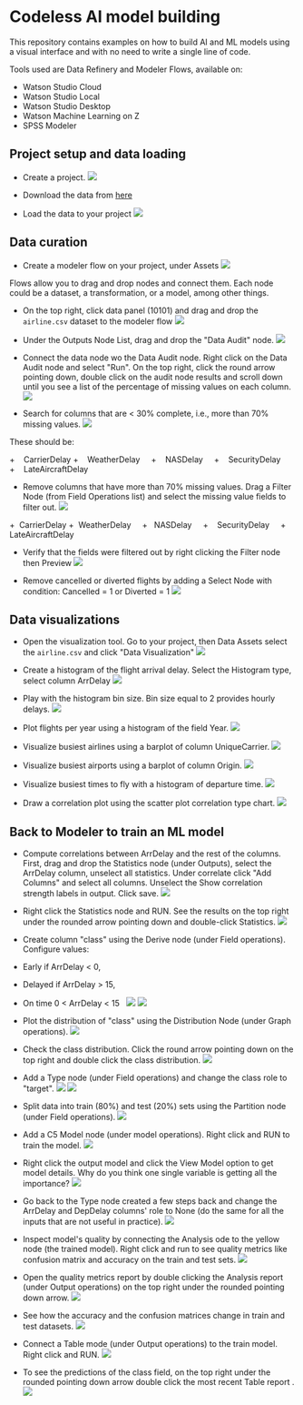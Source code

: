 # Codeless AI model building

This repository contains examples on how to build AI and ML models using a visual interface and with no need to write a single line of code.

Tools used are Data Refinery and Modeler Flows, available on:
- Watson Studio Cloud
- Watson Studio Local
- Watson Studio Desktop
- Watson Machine Learning on Z
- SPSS Modeler

## Project setup and data loading

+ Create a project. 
![](https://github.com/IBMDataScience/clickers/blob/master/screenshots/create-project.png)

+ Download the data from [here](https://ibm.box.com/shared/static/oiynkgckhibo6aja51vcn8y7jup1vnzi.csv)

+ Load the data to your project 
![](https://github.com/IBMDataScience/clickers/blob/master/screenshots/load-data.png)


## Data curation

+ Create a modeler flow on your project, under Assets 
![](https://github.com/IBMDataScience/clickers/blob/master/screenshots/create-modeler-flow.png)

Flows allow you to drag and drop nodes and connect them. Each node could be a dataset, a transformation, or a model, among other things.

+ On the top right, click data panel (10101) and drag and drop the `airline.csv` dataset to the modeler flow 
![](https://github.com/IBMDataScience/clickers/blob/master/screenshots/data-to-flow.png)


+ Under the Outputs Node List, drag and drop the "Data Audit" node.
![](https://github.com/IBMDataScience/clickers/blob/master/screenshots/data-audit.png)


+ Connect the data node wo the Data Audit node. Right click on the Data Audit node and select "Run". On the top right, click the round arrow pointing down, double click on the audit node results and scroll down until you see a list of the percentage of missing values on each column. 
![](https://github.com/IBMDataScience/clickers/blob/master/screenshots/connect-run.png)


+ Search for columns that are < 30% complete, i.e., more than 70% missing values.
![](https://github.com/IBMDataScience/clickers/blob/master/screenshots/see-missing.png)

These should be:

+    CarrierDelay
+    WeatherDelay    
+    NASDelay    
+    SecurityDelay    
+    LateAircraftDelay


+ Remove columns that have more than 70% missing values. Drag a Filter Node (from Field Operations list) and select the missing value fields to filter out. 
![](https://github.com/IBMDataScience/clickers/blob/master/screenshots/filter-out-fields.png)

+  CarrierDelay
+  WeatherDelay    
+   NASDelay    
+    SecurityDelay    
+    LateAircraftDelay


+ Verify that the fields were filtered out by right clicking the Filter node then Preview 
![](https://github.com/IBMDataScience/clickers/blob/master/screenshots/preview-filter-out.png)


+ Remove cancelled or diverted flights by adding a Select Node with condition: Cancelled = 1 or Diverted = 1 
![](https://github.com/IBMDataScience/clickers/blob/master/screenshots/select-flights.png)


## Data visualizations

+ Open the visualization tool. Go to your project, then Data Assets select the `airline.csv` and click "Data Visualization" ![](https://github.com/IBMDataScience/clickers/blob/master/screenshots/open-viz-tool.png)


+ Create a histogram of the flight arrival delay. Select the Histogram type, select column ArrDelay 
![](https://github.com/IBMDataScience/clickers/blob/master/screenshots/hist-arrdelay.png)


+ Play with the histogram bin size. Bin size equal to 2 provides hourly delays. 
![](https://github.com/IBMDataScience/clickers/blob/master/screenshots/bin-size.png)


+ Plot flights per year using a histogram of the field Year. 
![](https://github.com/IBMDataScience/clickers/blob/master/screenshots/hist-year.png)


+ Visualize busiest airlines using a barplot of column UniqueCarrier. 
![](https://github.com/IBMDataScience/clickers/blob/master/screenshots/busiest-airlines.png)


+ Visualize busiest airports using a barplot of column Origin. 
![](https://github.com/IBMDataScience/clickers/blob/master/screenshots/busiest-airports.png)


+ Visualize busiest times to fly with a histogram of departure time. 
![](https://github.com/IBMDataScience/clickers/blob/master/screenshots/busiest-time.png)


+ Draw a correlation plot using the scatter plot correlation type chart. 
![](https://github.com/IBMDataScience/clickers/blob/master/screenshots/corr-plot.png)


## Back to Modeler to train an ML model

+ Compute correlations between ArrDelay and the rest of the columns. First, drag and drop the Statistics node (under Outputs), select the ArrDelay column, unselect all statistics. Under correlate click "Add Columns" and select all columns. Unselect the Show correlation strength labels in output. Click save. 
![](https://github.com/IBMDataScience/clickers/blob/master/screenshots/corr-arrdelay.png)


+ Right click the Statistics node and RUN. See the results on the top right under the rounded arrow pointing down and double-click Statistics. 
![](https://github.com/IBMDataScience/clickers/blob/master/screenshots/see-correlations.png)


+ Create column "class" using the Derive node (under Field operations). Configure values:
+ Early if ArrDelay < 0, 
+ Delayed if ArrDelay > 15,
+ On time 0 < ArrDelay < 15   
![](https://github.com/IBMDataScience/clickers/blob/master/screenshots/create-class-1.png) 
![](https://github.com/IBMDataScience/clickers/blob/master/screenshots/create-class-2.png)


+ Plot the distribution of "class" using the Distribution Node (under Graph operations). 
![](https://github.com/IBMDataScience/clickers/blob/master/screenshots/class-distribution.png)


+ Check the class distribution. Click the round arrow pointing down on the top right and double click the class distribution. 
![](https://github.com/IBMDataScience/clickers/blob/master/screenshots/see-class-dist.png)


+ Add a Type node (under Field operations) and change the class role to "target". 
![](https://github.com/IBMDataScience/clickers/blob/master/screenshots/class-role-target.png) 
![](https://github.com/IBMDataScience/clickers/blob/master/screenshots/class-role-target-2.png)


+ Split data into train (80%) and test (20%) sets using the Partition node (under Field operations). 
![](https://github.com/IBMDataScience/clickers/blob/master/screenshots/split.png)


+ Add a C5 Model node (under model operations). Right click and RUN to train the model. 
![](https://github.com/IBMDataScience/clickers/blob/master/screenshots/add-model.png)


+ Right click the output model and click the View Model option to get model details. Why do you think one single variable is getting all the importance? 
![](https://github.com/IBMDataScience/clickers/blob/master/screenshots/view-model.png)


+ Go back to the Type node created a few steps back and change the ArrDelay and DepDelay columns' role to None (do the same for all the inputs that are not useful in practice). 
![](https://github.com/IBMDataScience/clickers/blob/master/screenshots/adjust-type-node.png)


+ Inspect model's quality by connecting the Analysis ode to the yellow node (the trained model). Right click and run to see quality metrics like confusion matrix and accuracy on the train and test sets. 
![](https://github.com/IBMDataScience/clickers/blob/master/screenshots/quality.png)


+ Open the quality metrics report by double clicking the Analysis report (under Output operations) on the top right under the rounded pointing down arrow. 
![](https://github.com/IBMDataScience/clickers/blob/master/screenshots/open-quality.png) 

+ See how the accuracy and the confusion matrices change in train and test datasets. 
![](https://github.com/IBMDataScience/clickers/blob/master/screenshots/see-quality.png)


+ Connect a Table mode (under Output operations) to the train model. Right click and RUN. 
![](https://github.com/IBMDataScience/clickers/blob/master/screenshots/run-predictions.png)

+ To see the predictions of the class field, on the top right under the rounded pointing down arrow double click the most recent Table report . 
![](https://github.com/IBMDataScience/clickers/blob/master/screenshots/see-predictions.png)

